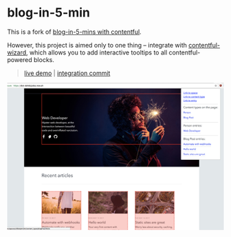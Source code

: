 # blog-in-5-min

This is a fork of [blog-in-5-mins with contentful](https://github.com/contentful/blog-in-5-minutes).

However, this project is aimed only to one thing – integrate with [contentful-wizard](https://github.com/Bloomca/contentful-wizard), which allows you to add interactive tooltips to all contentful-powered blocks.

> [live demo](https://dist-dohdcjzdoz.now.sh/)  |  [integration commit](https://github.com/Bloomca/blog-in-5-minutes/commit/2419bcf23e54e59ec130728432b986078bc11b88)

![Blog example](./docs/images/example-blog.jpg "Blog example")